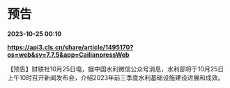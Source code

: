 # 预告

**2023-10-25 00:10**

**https://api3.cls.cn/share/article/1495170?os=web&sv=7.7.5&app=CailianpressWeb**

【预告】财联社10月25日电，据中国水利微信公众号消息，水利部将于10月25日上午10时召开新闻发布会，介绍2023年前三季度水利基础设施建设进展和成效。